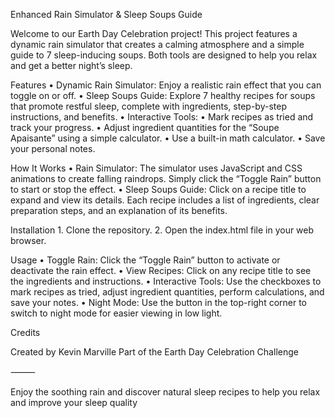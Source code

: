 Enhanced Rain Simulator & Sleep Soups Guide

Welcome to our Earth Day Celebration project! This project features a dynamic rain simulator that creates a calming atmosphere and a simple guide to 7 sleep-inducing soups. Both tools are designed to help you relax and get a better night’s sleep.

Features
	•	Dynamic Rain Simulator:
Enjoy a realistic rain effect that you can toggle on or off.
	•	Sleep Soups Guide:
Explore 7 healthy recipes for soups that promote restful sleep, complete with ingredients, step-by-step instructions, and benefits.
	•	Interactive Tools:
	•	Mark recipes as tried and track your progress.
	•	Adjust ingredient quantities for the “Soupe Apaisante” using a simple calculator.
	•	Use a built-in math calculator.
	•	Save your personal notes.

How It Works
	•	Rain Simulator:
The simulator uses JavaScript and CSS animations to create falling raindrops. Simply click the “Toggle Rain” button to start or stop the effect.
	•	Sleep Soups Guide:
Click on a recipe title to expand and view its details. Each recipe includes a list of ingredients, clear preparation steps, and an explanation of its benefits.

Installation
	1.	Clone the repository.
	2.	Open the index.html file in your web browser.

Usage
	•	Toggle Rain: Click the “Toggle Rain” button to activate or deactivate the rain effect.
	•	View Recipes: Click on any recipe title to see the ingredients and instructions.
	•	Interactive Tools:
Use the checkboxes to mark recipes as tried, adjust ingredient quantities, perform calculations, and save your notes.
	•	Night Mode: Use the button in the top-right corner to switch to night mode for easier viewing in low light.

Credits

Created by Kevin Marville
Part of the Earth Day Celebration Challenge

⸻

Enjoy the soothing rain and discover natural sleep recipes to help you relax and improve your sleep quality 